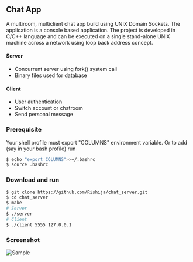 ## Chat App
A multiroom, multiclient chat app build using UNIX Domain Sockets. The application is a console based application. The project is developed in C/C++ language and can be executed on a single stand-alone UNIX machine across a network using loop back address concept.
#### Server
* Concurrent server using fork() system call
* Binary files used for database
#### Client
* User authentication
* Switch account or chatroom
* Send personal message

### Prerequisite 
Your shell profile must export "COLUMNS" environment variable. Or to add (say in your bash profile) run
``` bash
$ echo "export COLUMNS">>~/.bashrc
$ source .bashrc
```
### Download and run
```bash
$ git clone https://github.com/Rishija/chat_server.git
$ cd chat_server
$ make
# Server
$ ./server
# Client
$ ./client 5555 127.0.0.1
```
### Screenshot
![Sample](https://i.imgur.com/MOS8XJl.jpg)
